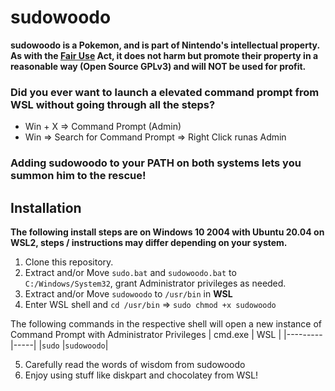 # sudowoodo

**sudowoodo is a Pokemon, and is part of Nintendo's intellectual property. As with the [Fair Use](https://en.wikipedia.org/wiki/Fair_use) Act, it does not harm but promote their property in a reasonable way (Open Source GPLv3) and will NOT be used for profit.**

### Did you ever want to launch a elevated command prompt from WSL without going through all the steps?
* Win + X => Command Prompt (Admin)
* Win => Search for Command Prompt => Right Click runas Admin
### Adding sudowoodo to your PATH on both systems lets you summon him to the rescue!

Installation
------
**The following install steps are on Windows 10 2004 with Ubuntu 20.04 on WSL2, steps / instructions may differ depending on your system.**
1. Clone this repository.
2. Extract and/or Move `sudo.bat` and `sudowoodo.bat` to `C:/Windows/System32`, grant Administrator privileges as needed.
3. Extract and/or Move `sudowoodo` to `/usr/bin` in **WSL**
4. Enter WSL shell and `cd /usr/bin` => `sudo chmod +x sudowoodo`

The following commands in the respective shell will open a new instance of Command Prompt with Administrator Privileges
| cmd.exe | WSL |
|---------|-----|
|`sudo`   |`sudowoodo`|

5. Carefully read the words of wisdom from sudowoodo
6. Enjoy using stuff like diskpart and chocolatey from WSL!
